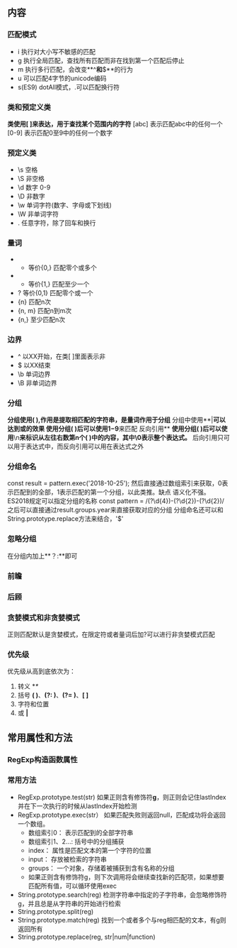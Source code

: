 ## 内容
### 匹配模式
- i  执行对大小写不敏感的匹配
- g  执行全局匹配，查找所有匹配而非在找到第一个匹配后停止
- m  执行多行匹配，会改变**^**和**$**的行为
- u  可以匹配4字节的unicode编码
- s(ES9) dotAll模式，.可以匹配换行符
### 类和预定义类
**类使用[ ]来表达，用于查找某个范围内的字符**
[abc] 表示匹配abc中的任何一个
[0-9] 表示匹配0至9中的任何一个数字
### 预定义类
- \s  空格
- \S  非空格
- \d  数字 0-9
- \D  非数字
- \w  单词字符(数字、字母或下划线)
- \W  非单词字符
- .   任意字符，除了回车和换行
### 量词
- * 等价{0,}  匹配零个或多个
- + 等价{1,}  匹配至少一个
- ? 等价{0,1} 匹配零个或一个
- {n}        匹配n次
- {n, m}     匹配n到m次
- {n,}       至少匹配n次
### 边界
- ^  以XX开始，在类[ ]里面表示非
- $  以XX结束
- \b 单词边界
- \B 非单词边界
### 分组
**分组使用( ),作用是提取相匹配的字符串，是量词作用于分组**
分组中使用**|**可以达到或的效果
**使用分组( )后可以使用**$1-$9**来匹配    反向引用**
**使用分组( )后可以使用**\n**来标识从左往右数第n个( )中的内容，其中\0表示整个表达式。**
后向引用只可以用于表达式中，而反向引用可以用在表达式之外
### 分组命名
const result = pattern.exec('2018-10-25');
然后直接通过数组索引来获取，0表示匹配到的全部，1表示匹配的第一个分组，以此类推。缺点 语义化不强。
ES2018规定可以指定分组的名称
const pattern = /(?<year>\d{4})-(?<month>\d{2})-(?<day>\d{2})/
之后可以直接通过result.groups.year来直接获取对应的分组
分组命名还可以和String.prototype.replace方法来结合，'$<month>'
### 忽略分组
在分组内加上**？:**即可
### 前瞻
### 后顾
### 贪婪模式和非贪婪模式
正则匹配默认是贪婪模式，在限定符或者量词后加?可以进行非贪婪模式匹配
### 优先级
优先级从高到底依次为：
1. 转义 **\**
2. 括号  **( )**、**(?: )**、**(?= )**、**[ ]**
3. 字符和位置
4. 或 **|**
## 常用属性和方法
### RegExp构造函数属性

### 常用方法
- RegExp.prototype.test(str)   如果正则含有修饰符**g**，则正则会记住lastIndex并在下一次执行的时候从lastIndex开始检测
- RegExp.prototype.exec(str） 如果匹配失败则返回null，匹配成功将会返回一个数组。
  	- 数组索引0： 表示匹配到的全部字符串
  	- 数组索引1、2...:  括号中的分组捕获
  	- index： 属性是匹配文本的第一个字符的位置
  	- input： 存放被检索的字符串
  	- groups： 一个对象，存储着被捕获到含有名称的分组
  	- 如果正则含有修饰符g，则下次调用将会继续查找新的匹配项，如果想要匹配所有值，可以循环使用exec
- String.prototype.search(reg)   检测字符串中指定的子字符串，会忽略修饰符g，并且总是从字符串的开始进行检索
- String.prototype.split(reg) 
- String.prototype.match(reg)  找到一个或者多个与reg相匹配的文本，有g则返回所有
- String.prototype.replace(reg, str|num|function)


